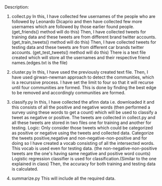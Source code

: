
Description:
1. collect.py
In this, I have collected few usernames of the people who are followed by Leonardo Dicaprio and then have collected few more usernames which are followed by those earlier found people. (get_friends() method will do this)
Then, I have collected tweets for training data and these tweets are from different brand twitter accounts.(get_train_tweets() method will do this)
Then, I have collected tweets for testing data and these tweets are from different car brands twitter accounts. (get_test_tweets() method will do this)
There is a text file created which will store all the usernames and their respective friend names.(edges.txt is the file)

2. cluster.py
In this, I have used the previously created text file.
Then, I have used girwan-newman approach to detect the communities, which is a recurssive process. I have set the limit to four  so that it will recurse until four communities are formed.
This is done by finding the best edge to be removed and accordingly communities are formed.

3. classify.py
In this, I have collected the afinn data i.e. downloaded it and this consists of all the positive and negative words (then performed a survey using these words to get a count) which will be used to classify a tweet as negative or positive.
The tweets are collected in collect.py and all these tweets are stored in two files one for training and another for testing.
Logic:
Only consider those tweets which could be categorized as positive or negative using the tweets and collected data.
Categorize the tweets positive,negative and non-negative-non-positive and for doing so I have created a vocab consisting of all the intersected words. This vocab is used even for testing data.
(the non-negative-non-positive tweets are the one's having same negative and positive word counts)
Logistic regression classifier is used for classification.(Similar to the one explained in class)
Then, the accuracy for both training and testing data is calculated.

4. summarize.py
This will include all the required data.
